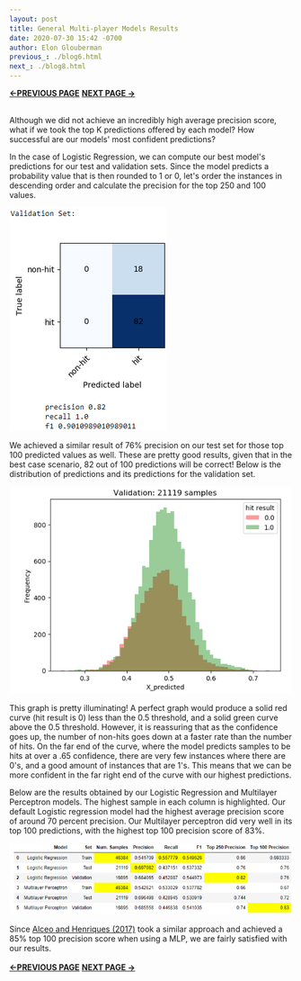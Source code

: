 ```yaml
---
layout: post
title: General Multi-player Models Results
date: 2020-07-30 15:42 -0700
author: Elon Glouberman
previous_: ./blog6.html
next_: ./blog8.html 
---
```

**[<-PREVIOUS PAGE]({{page.previous_}} "previous")** **[NEXT PAGE ->]({{page.next_}} "next")** <br><br>

Although we did not achieve an incredibly high average precision score, what if we took the top K predictions offered by each model? How successful are our models' most confident predictions?

In the case of Logistic Regression, we can compute our best model's predictions for our test and validation sets. Since the model predicts a probability value that is then rounded to 1 or 0, let's order the instances in descending order and calculate the precision for the top 250 and 100 values. 

![LRvsMLP](images/top100VLR.png)

We achieved a similar result of 76% precision on our test set for those top 100 predicted values as well. These are pretty good results, given that in the best case scenario, 82 out of 100 predictions will be correct! Below is the distribution of predictions and its predictions for the validation set. 

![valtop](images/validation_top_100.png)

This graph is pretty illuminating! A perfect graph would produce a solid red curve (hit result is 0) less than the 0.5 threshold, and a solid green curve above the 0.5 threshold. However, it is reassuring that as the confidence goes up, the number of non-hits goes down at a faster rate than the number of hits. On the far end of the curve, where the model predicts samples to be hits at over a .65 confidence, there are very few instances where there are 0's, and a good amount of instances that are 1's. This means that we can be more confident in the far right end of the curve with our highest predictions. 

Below are the results obtained by our Logistic Regression and Multilayer Perceptron models. The highest sample in each column is highlighted. Our default Logistic regression model had the highest average precision score of around 70 percent precision. Our Multilayer perceptron did very well in its top 100 predictions, with the highest top 100 precision score of 83%.

![LRvsMLP](images/LRvsMLP.png)


Since [Alceo and Henriques (2017)](https://www.insticc.org/Primoris/Resources/PaperPdf.ashx?idPaper=83622 "link to paper") took a similar approach and achieved a 85% top 100 precision score when using a MLP, we are fairly satisfied with our results.
<br><br>
**[<-PREVIOUS PAGE]({{page.previous_}} "previous")** **[NEXT PAGE ->]({{page.next_}} "next")** 